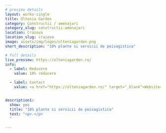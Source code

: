 ```yaml
---
# preview details
layout: works-single
title: Oltenia Garden
category: Constructii / amenajari
category_slug: constructii-amenajari
location: Craiova
location_slug: craiova
image: assets/img/logos/olteniagarden.png
short_description: "10% plante si servicii de peisagistica"

# full details
live_preview: https://olteniagarden.ro/
info:
  - label: Reducere
    value: 10% reducere

  - label: Contact
    value: <a href="https://olteniagarden.ro/" target="_blank">Website</a>


description1:
  show: yes
  title: "10% plante si servicii de peisagistica"
  text: "<p>.</p>
  "

---
```

